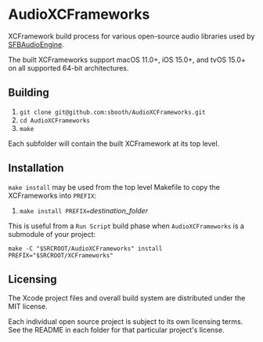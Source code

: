 # AudioXCFrameworks

XCFramework build process for various open-source audio libraries used by [SFBAudioEngine](https://github.com/sbooth/SFBAudioEngine).

The built XCFrameworks support macOS 11.0+, iOS 15.0+, and tvOS 15.0+ on all supported 64-bit architectures.

## Building

1. `git clone git@github.com:sbooth/AudioXCFrameworks.git`
2. `cd AudioXCFrameworks`
3. `make`

Each subfolder will contain the built XCFramework at its top level.

## Installation

`make install` may be used from the top level Makefile to copy the XCFrameworks into `PREFIX`:

1. `make install PREFIX=`*destination_folder*

This is useful from a `Run Script` build phase when `AudioXCFrameworks` is a submodule of your project:

`make -C "$SRCROOT/AudioXCFrameworks" install PREFIX="$SRCROOT/XCFrameworks"`

## Licensing

The Xcode project files and overall build system are distributed under the MIT license.

Each individual open source project is subject to its own licensing terms. See the README in each folder for that particular project's license.
